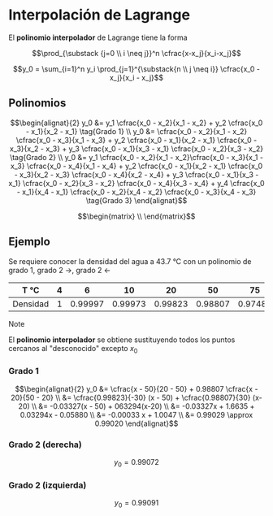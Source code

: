 # Interpolación de Lagrange 

El **polinomio interpolador** de Lagrange tiene la forma 

$$\prod_{\substack {j=0 \\ i \neq j}}^n \cfrac{x-x_j}{x_i-x_j}$$

$$y_0 = \sum_{i=1}^n y_i \prod_{j=1}^{\substack{n \\ j \neq i}} \cfrac{x_0 - x_j}{x_i - x_j}$$

## Polinomios


$$\begin{alignat}{2}
y_0 &= y_1 \cfrac{x_0 - x_2}{x_1 - x_2} 
	+ y_2 \cfrac{x_0 - x_1}{x_2 - x_1} \tag{Grado 1} \\
y_0 &= \cfrac{x_0 - x_2}{x_1 - x_2} \cfrac{x_0 - x_3}{x_1 - x_3} 
	+ y_2 \cfrac{x_0 - x_1}{x_2 - x_1} \cfrac{x_0 - x_3}{x_2 - x_3}  
	+ y_3 \cfrac{x_0 - x_1}{x_3 - x_1} \cfrac{x_0 - x_2}{x_3 - x_2} \tag{Grado 2} \\ 
y_0 &= y_1 \cfrac{x_0 - x_2}{x_1 - x_2}\cfrac{x_0 - x_3}{x_1 - x_3} \cfrac{x_0 - x_4}{x_1 - x_4} 
	+ y_2 \cfrac{x_0 - x_1}{x_2 - x_1} \cfrac{x_0 - x_3}{x_2 - x_3} \cfrac{x_0 - x_4}{x_2 - x_4} 
	+ y_3 \cfrac{x_0 - x_1}{x_3 - x_1} \cfrac{x_0 - x_2}{x_3 - x_2} \cfrac{x_0 - x_4}{x_3 - x_4}  
	+ y_4  \cfrac{x_0 - x_1}{x_4 - x_1} \cfrac{x_0 - x_2}{x_4 - x_2} \cfrac{x_0 - x_3}{x_4 - x_3} \tag{Grado 3}
\end{alignat}$$

$$\begin{matrix}
\\
\end{matrix}$$

## Ejemplo

Se requiere conocer la densidad del agua a 43.7 °C con un polinomio de grado 1, grado 2 ->, grado 2 <-

|   T °C   |  4  |    6    |   10    |   20    |   50    |   75    |   100   |
|:--------:|:---:|:-------:|:-------:|:-------:|:-------:|:-------:|:-------:|
| Densidad |  1  | 0.99997 | 0.99973 | 0.99823 | 0.98807 | 0.97489 | 0.95838 |

> [!NOTE]
> 
> El **polinomio interpolador** se obtiene sustituyendo todos los puntos cercanos al "desconocido" excepto $x_0$
### Grado 1

$$\begin{alignat}{2}
y_0 &= \cfrac{x - 50}{20 - 50} + 0.98807 \cfrac{x - 20}{50 - 20} \\
&= \cfrac{0.99823}{-30} (x - 50) + \cfrac{0.98807}{30} (x-20) \\
&= -0.03327(x - 50) + 063294(x-20) \\
&= -0.03327x + 1.6635 + 0.03294x - 0.05880 \\
&= -0.00033 x + 1.0047 \\
&= 0.99029 \approx 0.99020
\end{alignat}$$

### Grado 2 (derecha)

$$y_0 = 0.99072$$

### Grado 2 (izquierda)

$$y_0 = 0.99091$$